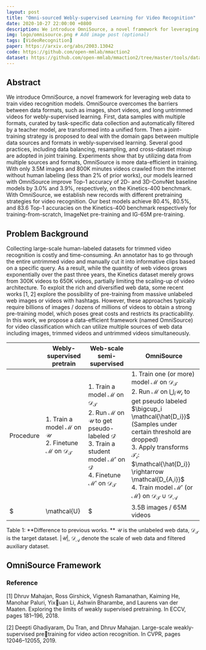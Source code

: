 ```yaml
---
layout: post
title: "Omni-sourced Webly-supervised Learning for Video Recognition"
date: 2020-10-27 22:00:00 +0800
description: We introduce OmniSource, a novel framework for leveraging web data to train video recognition models. Appear in ECCV2020.
img: logo/omnisource.png # Add image post (optional)
tags: [VideoRecognition]
paper: https://arxiv.org/abs/2003.13042
code: https://github.com/open-mmlab/mmaction2
dataset: https://github.com/open-mmlab/mmaction2/tree/master/tools/data/omnisource
---
```


## Abstract

We introduce OmniSource, a novel framework for leveraging web data to train video recognition models. OmniSource overcomes the barriers between data formats, such as images, short videos, and long untrimmed videos for webly-supervised learning. First, data samples with multiple formats, curated by task-specific data collection and automatically filtered by a teacher model, are transformed into a unified form. Then a joint-training strategy is proposed to deal with the domain gaps between multiple data sources and formats in webly-supervised learning. Several good practices, including data balancing, resampling, and cross-dataset mixup are adopted in joint training. Experiments show that by utilizing data from multiple sources and formats, OmniSource is more data-efficient in training. With only 3.5M images and 800K minutes videos crawled from the internet without human labeling (less than 2% of prior works), our models learned with OmniSource improve Top-1 accuracy of 2D- and 3D-ConvNet baseline models by 3.0% and 3.9%, respectively, on the Kinetics-400 benchmark. With OmniSource, we establish new records with different pretraining strategies for video recognition. Our best models achieve 80.4%, 80.5%, and 83.6 Top-1 accuracies on the Kinetics-400 benchmark respectively for training-from-scratch, ImageNet pre-training and IG-65M pre-training.

## Problem Background

Collecting large-scale human-labeled datasets for trimmed video recognition is costly and time-consuming. An annotator has to go through the entire untrimmed video and manually cut it into informative clips based on a specific query. As a result, while the quantity of web videos grows exponentially over the past three years, the Kinetics dataset merely grows from 300K videos to 650K videos, partially limiting the scaling-up of video architecture. To exploit the rich and diversified web data, some recent works [1, 2] explore the possibility of pre-training from massive unlabeled web images or videos with hashtags. However, these approaches typically require billions of images / dozens of millions of videos to obtain a strong pre-training model, which poses great costs and restricts its practicability. In this work, we propose a data-efficient framework (named OmniSource) for video classification which can utilize multiple sources of web data including images, trimmed videos and untrimmed videos simultaneously. 

|                 | Webly-supervised pretrain                                    | Web-scale semi-supervised                                    | OmniSource                                                   |
| --------------- | ------------------------------------------------------------ | ------------------------------------------------------------ | ------------------------------------------------------------ |
| Procedure       | 1. Train a model $\mathcal{M}$ on  $\mathcal{U}$ <br>2. Finetune $\mathcal{M}$ on $\mathcal{D_T}$ | 1. Train a model $\mathcal{M}$ on $\mathcal{D_T}$ <br>2. Run $\mathcal{M}$ on $\mathcal{U}$ to get pseudo-labeled $\mathcal{\hat{D}}$ <br>3. Train a student model $\mathcal{M'}$ on $\mathcal{\hat{D}}$ <br>4. Finetune $\mathcal{M'}$ on $\mathcal{D_T}$ | 1. Train one (or more) model $\mathcal{M}$ on $\mathcal{D_T}$ <br>2. Run $\mathcal{M}$ on $\bigcup_i \mathcal{U_i}$ to get pseudo labeled $\bigcup_i \mathcal{\hat{D_i}}$ <br> (Samples under certain threshold are dropped)<br>3. Apply transforms $\mathcal{T_i}$: $\mathcal{\hat{D_i}} \rightarrow \mathcal{D_{A,i}}$ <br>4. Train model $\mathcal{M'}$ (or $\mathcal{M}$) on $\mathcal{D_T} \cup \mathcal{D_A}$ |
| $|\mathcal{U}|$ | 3.5B images / 65M videos                                     | 1B images / 65M videos                                       | $\mathcal{|U|}$: 13M images & 1.4M videos (0.4%~2%) <br>$\mathcal{D_A}$: 3.5M images & 0.8M videos (0.1%~1%) |

Table 1: **Difference to previous works. ** $\mathcal{U}$ is the unlabeled web data, $\mathcal{D_T}$ is the target dataset. $\mathcal{|U|}$, $\mathcal{D_A}$ denote the scale of web data and filtered auxiliary dataset.


## OmniSource Framework



### Reference

[1] Dhruv Mahajan, Ross Girshick, Vignesh Ramanathan, Kaiming He, Manohar Paluri, Yixuan Li, Ashwin Bharambe, and Laurens van der Maaten. Exploring the limits of weakly supervised pretraining. In ECCV, pages 181–196, 2018.

[2] Deepti Ghadiyaram, Du Tran, and Dhruv Mahajan. Large-scale weakly-supervised pretraining for video action recognition. In CVPR, pages 12046–12055, 2019. 